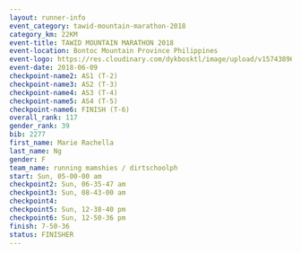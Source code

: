 ```yaml
---
layout: runner-info 
event_category: tawid-mountain-marathon-2018 
category_km: 22KM 
event-title: TAWID MOUNTAIN MARATHON 2018 
event-location: Bontoc Mountain Province Philippines 
event-logo: https://res.cloudinary.com/dykbosktl/image/upload/v1574389629/Logo/tawid2018_logo_t3op5o.png 
event-date: 2018-06-09 
checkpoint-name2: AS1 (T-2) 
checkpoint-name3: AS2 (T-3) 
checkpoint-name4: AS3 (T-4) 
checkpoint-name5: AS4 (T-5) 
checkpoint-name6: FINISH (T-6) 
overall_rank: 117
gender_rank: 39
bib: 2277
first_name: Marie Rachella
last_name: Ng
gender: F
team_name: running mamshies / dirtschoolph
start: Sun, 05-00-00 am
checkpoint2: Sun, 06-35-47 am
checkpoint3: Sun, 08-43-00 am
checkpoint4: 
checkpoint5: Sun, 12-38-40 pm
checkpoint6: Sun, 12-50-36 pm
finish: 7-50-36
status: FINISHER
---
```

